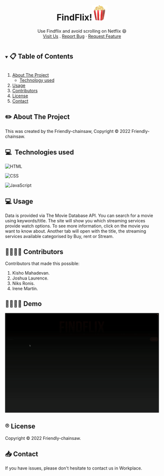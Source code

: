 <p align="center">
  <a href="https://github.com/Friendly-chainsaw/find-flix.git"></a>

  <h1 align="center">FindFlix!<img style="width: 50px" src="logosAndIcons/popcorn.png"></h1>

  <p align="center">
    Use Findflix and avoid scrolling on Netflix 😄
    <br />
    <a href="https://friendly-chainsaw.github.io/find-flix/index.html" target="_blank">Visit Us</a>
    .
    <a href="https://github.com/Friendly-chainsaw/find-flix/issues">Report Bug</a>
    ·
    <a href="https://github.com/Friendly-chainsaw/find-flix/issues">Request Feature</a>
  </p>
</p>

<!-- TABLE OF CONTENTS -->
<details open="open">
  <summary><h2 style="display: inline-block"> 📋 Table of Contents</h2></summary>
  <ol>
    <li>
      <a href="#about-the-project">About The Project</a>
      <ul>
        <li><a href="#built-with">Technology used</a></li>
      </ul>
    </li>
    <li><a href="#license">Usage</a></li>
    <li><a href="#license">Contributors</a></li>
    <li><a href="#license">License</a></li>
    <li><a href="#contact">Contact</a></li>
  </ol>
</details>

<!-- ABOUT THE PROJECT -->

## ✏️ About The Project

This was created by the Friendly-chainsaw, Copyright © 2022 Friendly-chainsaw.

## 💻&nbsp; Technologies used

![HTML](https://img.shields.io/badge/HTML5-E34F26?style=for-the-badge&logo=html5&logoColor=white)

![CSS](https://img.shields.io/badge/CSS3-1572B6?style=for-the-badge&logo=css3&logoColor=white)

![JavaScript](https://img.shields.io/badge/JavaScript-323330?style=for-the-badge&logo=javascript&logoColor=F7DF1E)

<!-- ### Diagrams
- <a href="">Use Case Diagram</a>

- <a href="">Class Diagram</a> --

<!-- USAGE EXAMPLES -->

## 💻 Usage

Data is provided via The Movie Database API.
You can search for a movie using keywords/title. The site will show you which streaming services provide watch options. To see more information, click on the movie you want to know about.
Another tab will open with the title, the streaming services available categorised by Buy, rent or Stream.

## 👩‍👩‍👧‍👧 Contributors

Contributors that made this possible:

1. Kisho Mahadevan.
2. Joshua Laurence.
3. Niks Ronis.
4. Irene Martín.

## 👩‍👩‍👧‍👧 Demo

![](https://github.com/Friendly-chainsaw/find-flix/blob/dev/logosAndIcons/demo.gif)

<!-- LICENSE -->

## ®️ License

Copyright © 2022 Friendly-chainsaw.

<!-- CONTACT -->

## 📥 Contact

If you have issues, please don't hesitate to contact us in Workplace.
